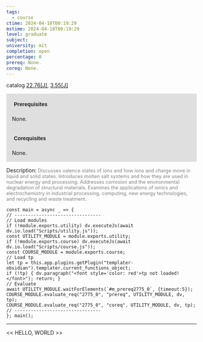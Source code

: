 ```yaml
---
tags:
  - course
ctime: 2024-04-18T00:19:29
mstime: 2024-04-18T00:19:29
level: graduate
subject: 
university: mit
completion: open
percentage: 0
prereq: None.
coreq: None.
---
```


catalog [22.76[J]](http://student.mit.edu/catalog/m22c.html#22.76), [3.55[J]](http://student.mit.edu/catalog/m3b.html#3.55)

<span style="display: block; padding: 15px; background-color: rgb(100, 100, 100, 0.2);"><font id="m_prereq2775_0" style="display: block; font-family: Arial, sans-serif; font-weight: bold; padding: 5px">Prerequisites</font><br><span id="prereq2775_0">None.</span></span>
<span style="display: block; padding: 15px; background-color: rgb(100, 100, 100, 0.2);"><font id="m_coreq2775_0" style="display: block; font-family: Arial, sans-serif; font-weight: bold; padding: 5px">Corequisites</font><br><span id="coreq2775_0">None.</span></span>

<font style="">Description:</font>
<font style="color: grey; font-size: 0.8rem;">Discusses valence states of ions and how ions and charge move in liquid and solid states. Introduces molten salt systems and how they are used in nuclear energy and processing. Addresses corrosion and the environmental degradation of structural materials. Examines the applications of ionics and electrochemistry in industrial processing, computing, new energy technologies, and recycling and waste treatment.</font>

```dataviewjs
const main = async _ => {
// --------------------------------
// Load modules
if (!module.exports.utility) dv.executeJs(await dv.io.load("Scripts/utility.js"));
const UTILITY_MODULE = module.exports.utility;
if (!module.exports.course) dv.executeJs(await dv.io.load("Scripts/course.js"));
const COURSE_MODULE = module.exports.course;
// Load tp
let tp = this.app.plugins.getPlugin("templater-obsidian").templater.current_functions_object;
if (!tp) { dv.paragraph("<font style='color: red'>tp not loaded!</font>"); return; }
// Evaluate
await UTILITY_MODULE.waitForElements(`#m_prereq2775_0`, {timeout:5});
COURSE_MODULE.evaluate_req("2775_0", "prereq", UTILITY_MODULE, dv, tp);
COURSE_MODULE.evaluate_req("2775_0", "coreq", UTILITY_MODULE, dv, tp);
// --------------------------------
}; main();
```

---

<< HELLO, WORLD >>

